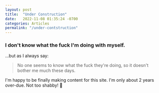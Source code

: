 ```yaml
---
layout: post
title:  "Under Construction"
date:   2022-11-08 01:35:24 -0700
categories: Articles
permalink: "/under-contstruction"
---
```


### I don't know what the fuck I'm doing with myself.

...but as I always say:

>No one seems to know what the fuck they're doing, so it doesn't bother me much these days.

I'm happy to be finally making content for this site. I'm only about 2 years over-due. Not too shabby! 🙂